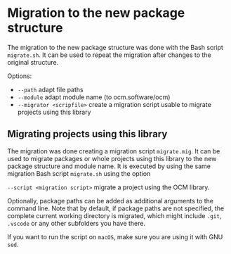 # Migration to the new package structure

The migration to the new package structure was done with the Bash script
`migrate.sh`. It can be used to repeat the migration after changes to the original structure.

Options:

- `--path` adapt file paths
- `--module` adapt module name (to ocm.software/ocm)
- `--migrator <scripfile>` create a migration script usable to migrate projects using this library

## Migrating projects using this library

The migration was done creating a migration script `migrate.mig`. It can be used
to migrate packages or whole projects using this library to the new package structure and module name.
It is executed by using the same migration Bash script `migrate.sh` using the option

`--script <migration script>` migrate a project using the OCM library.

Optionally, package paths can be added as additional arguments to the command line. Note that by default, 
if package paths are not specified, the complete current working directory is migrated, 
which might include `.git`, `.vscode` or any other subfolders you have there.

If you want to run the script on `macOS`, make sure you are using it with GNU `sed`.
